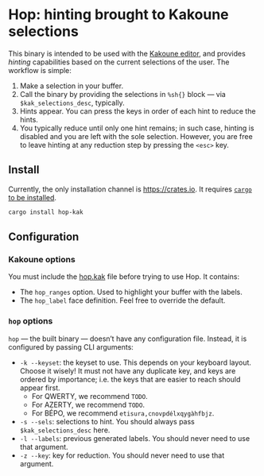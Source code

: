 # Hop: hinting brought to Kakoune selections

This binary is intended to be used with the [Kakoune editor](https://kakoune.org/), and provides _hinting_ capabilities
based on the current selections of the user. The workflow is simple:

1. Make a selection in your buffer.
2. Call the binary by providing the selections in `%sh{}` block — via `$kak_selections_desc`, typically.
3. Hints appear. You can press the keys in order of each hint to reduce the hints.
4. You typically reduce until only one hint remains; in such case, hinting is disabled and you are left with the sole
  selection. However, you are free to leave hinting at any reduction step by pressing the `<esc>` key.

## Install

Currently, the only installation channel is https://crates.io. It requires [`cargo` to be installed](https://doc.rust-lang.org/cargo/getting-started/installation.html).

```bash
cargo install hop-kak
```

## Configuration

### Kakoune options

You must include the [hop.kak](./hop.kak) file before trying to use Hop. It contains:

- The `hop_ranges` option. Used to highlight your buffer with the labels.
- The `hop_label` face definition. Feel free to override the default.

### `hop` options

`hop` — the built binary — doesn’t have any configuration file. Instead, it is configured by passing CLI arguments:

- `-k --keyset`: the keyset to use. This depends on your keyboard layout. Choose it wisely! It must not have any
  duplicate key, and keys are ordered by importance; i.e. the keys that are easier to reach should appear first.
  - For QWERTY, we recommend `TODO`.
  - For AZERTY, we recommend `TODO`.
  - For BÉPO, we recommend `etisura,cnovpdélxqygàhfbjz`.
- `-s --sels`: selections to hint. You should always pass `$kak_selections_desc` here.
- `-l --labels`: previous generated labels. You should never need to use that argument.
- `-z --key`: key for reduction. You should never need to use that argument.
